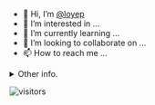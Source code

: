 - 👋 Hi, I’m [@loyep](https://github.com/loyep)
- 👀 I’m interested in ...
- 🌱 I’m currently learning ...
- 💞️ I’m looking to collaborate on ...
- 📫 How to reach me ...

<details>
  <summary>Other info.</summary>
  <br>

<!--START_SECTION:waka-->

```text
TypeScript       1 hr 9 mins     ████████████▒░░░░░░░░░░░░   49.93 %
JSON             45 mins         ████████░░░░░░░░░░░░░░░░░   32.55 %
Vue.js           10 mins         ██░░░░░░░░░░░░░░░░░░░░░░░   07.74 %
Markdown         6 mins          █▒░░░░░░░░░░░░░░░░░░░░░░░   04.93 %
GitIgnore file   3 mins          ▓░░░░░░░░░░░░░░░░░░░░░░░░   02.55 %
JavaScript       2 mins          ▒░░░░░░░░░░░░░░░░░░░░░░░░   01.51 %
```

<!--END_SECTION:waka-->

</details>

![visitors](https://visitor-badge.glitch.me/badge?page_id=loyep.loyep)
